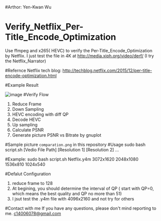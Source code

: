 #Arthor: Yen-Kwan Wu
#
# Verify_Netflix_Per-Title_Encode_Optimization
Use ffmpeg and x265( HEVC) to verify the Per-Title_Encode_Optimization by Netflix.
I just test the file in 4K at http://media.xiph.org/video/derf/ (I try the Netflix_Narrator)

#Refernce
Netflix tech blog: http://techblog.netflix.com/2015/12/per-title-encode-optimization.html

#Example Result

![image](https://github.com/c14006078/Verify_Netflix_Per-Title_Encode_Optimization/blob/master/comparation.png)
#Verify Flow
1. Reduce Frame
2. Down Sampling
3. HEVC encoding with diff QP
4. Decode HEVC
5. Up sampling
6. Calculate PSNR
7. Generate picture PSNR vs Bitrate by gnuplot

#Sample picture
  `comparation.png` in this repository
#Usage
  sudo bash script.sh [Vedio File Path] [Resolution 1] [Resolution 2] ...

#Example:
  sudo bash script.sh Netflix.y4m 3072x1620 2048x1080 1536x810 1024x540

#Defalut Configuration
1. reduce frame to 128
2. At begining, you should determine the interval of QP ( start with QP=0, which means the best quality and QP no more than 51)
3. I jsut test the .y4m file with 4096x2160 and not try for others

#Contact with me
If you have any questions, please don't mind reporting to me.
  c14006078@gmail.com 
